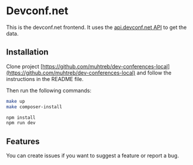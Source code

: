 # Devconf.net

This is the devconf.net frontend. It uses the [api.devconf.net API](https://api.devconf.net/doc) to get the data.

## Installation

Clone project [https://github.com/muhtreb/dev-conferences-local](https://github.com/muhtreb/dev-conferences-local) and follow the instructions in the README file.

Then run the following commands:
```bash
make up
make composer-install

npm install
npm run dev
```

## Features

You can create issues if you want to suggest a feature or report a bug.